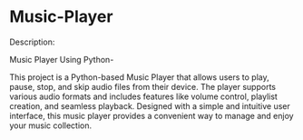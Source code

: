 # Music-Player

Description:

Music Player Using Python-

This project is a Python-based Music Player that allows users to play, pause, stop, and skip audio files from their device. The player supports various audio formats and includes features like volume control, playlist creation, and seamless playback. Designed with a simple and intuitive user interface, this music player provides a convenient way to manage and enjoy your music collection.
